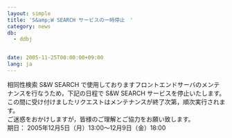 ```yaml
---
layout: simple
title: 'S&amp;W SEARCH サービスの一時停止　'
category: news
db:
  - ddbj


date: 2005-11-25T00:00:00+09:00
lang: ja
---
```


相同性検索 S&amp;W SEARCH で使用しておりますフロントエンドサーバのメンテナンスを行なうため，下記の日程で S&amp;W SEARCH サービスを停止いたします。 この間に受け付けましたリクエストはメンテナンスが終了次第，順次実行されます。<br>ご迷惑をおかけしますが，皆様のご理解とご協力をお願い致します。<br>期日： 2005年12月5日（月）13:00～12月9日（金）18:00
